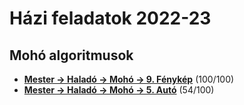 # Házi feladatok 2022-23

## Mohó algoritmusok
- **[Mester -> Haladó -> Mohó -> 9. Fénykép](https://github.com/njavor/SZLG11F/blob/main/cpp_11f/moho_foto.cpp)** (100/100)
- **[Mester -> Haladó -> Mohó -> 5. Autó](https://github.com/njavor/SZLG11F/blob/main/cpp_11f/moho_auto.cpp)** (54/100)
